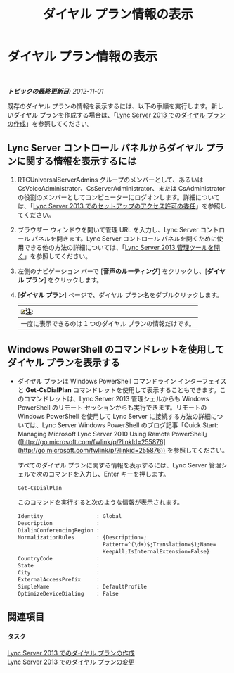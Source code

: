 ﻿---
title: ダイヤル プラン情報の表示
TOCTitle: ダイヤル プラン情報の表示
ms:assetid: 25ed0112-a8a7-418a-8c2c-580081be692a
ms:mtpsurl: https://technet.microsoft.com/ja-jp/library/JJ687997(v=OCS.15)
ms:contentKeyID: 49886881
ms.date: 05/19/2016
mtps_version: v=OCS.15
ms.translationtype: HT
---

# ダイヤル プラン情報の表示

 

_**トピックの最終更新日:** 2012-11-01_

既存のダイヤル プランの情報を表示するには、以下の手順を実行します。新しいダイヤル プランを作成する場合は、「[Lync Server 2013 でのダイヤル プランの作成](lync-server-2013-create-a-dial-plan.md)」を参照してください。

## Lync Server コントロール パネルからダイヤル プランに関する情報を表示するには

1.  RTCUniversalServerAdmins グループのメンバーとして、あるいは CsVoiceAdministrator、CsServerAdministrator、または CsAdministrator の役割のメンバーとしてコンピューターにログオンします。詳細については、「[Lync Server 2013 でのセットアップのアクセス許可の委任](lync-server-2013-delegate-setup-permissions.md)」を参照してください。

2.  ブラウザー ウィンドウを開いて管理 URL を入力し、Lync Server コントロール パネルを開きます。Lync Server コントロール パネルを開くために使用できる他の方法の詳細については、「[Lync Server 2013 管理ツールを開く](lync-server-2013-open-lync-server-administrative-tools.md)」を参照してください。

3.  左側のナビゲーション バーで \[**音声のルーティング**\] をクリックし、\[**ダイヤル プラン**\] をクリックします。

4.  \[**ダイヤル プラン**\] ページで、ダイヤル プラン名をダブルクリックします。
    
    <table>
    <thead>
    <tr class="header">
    <th><img src="images/Gg412781.note(OCS.15).gif" title="note" alt="note" />注:</th>
    </tr>
    </thead>
    <tbody>
    <tr class="odd">
    <td>一度に表示できるのは 1 つのダイヤル プランの情報だけです。</td>
    </tr>
    </tbody>
    </table>


## Windows PowerShell のコマンドレットを使用してダイヤル プランを表示する

  - ダイヤル プランは Windows PowerShell コマンドライン インターフェイスと **Get-CsDialPlan** コマンドレットを使用して表示することもできます。このコマンドレットは、Lync Server 2013 管理シェルからも Windows PowerShell のリモート セッションからも実行できます。リモートの Windows PowerShell を使用して Lync Server に接続する方法の詳細については、Lync Server Windows PowerShell のブログ記事「Quick Start: Managing Microsoft Lync Server 2010 Using Remote PowerShell」 ([http://go.microsoft.com/fwlink/p/?linkId=255876](http://go.microsoft.com/fwlink/p/?linkid=255876)) を参照してください。
    
    すべてのダイヤル プランに関する情報を表示するには、Lync Server 管理シェルで次のコマンドを入力し、Enter キーを押します。
    
        Get-CsDialPlan
    
    このコマンドを実行すると次のような情報が表示されます。
    
        Identity                 : Global
        Description              :
        DialinConferencingRegion :
        NormalizationRules       : {Description=;
                                   Pattern=^(\d+)$;Translation=$1;Name=
                                   KeepAll;IsInternalExtension=False}
        CountryCode              :
        State                    :
        City                     :
        ExternalAccessPrefix     :
        SimpleName               : DefaultProfile
        OptimizeDeviceDialing    : False

## 関連項目

#### タスク

[Lync Server 2013 でのダイヤル プランの作成](lync-server-2013-create-a-dial-plan.md)  
[Lync Server 2013 でのダイヤル プランの変更](lync-server-2013-modify-a-dial-plan.md)


